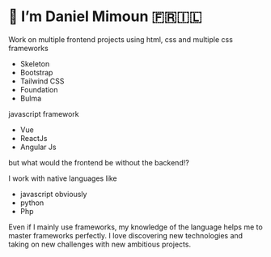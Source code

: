 # 👋 I’m Daniel Mimoun 🇫🇷🇮🇱

Work on multiple frontend projects using html, css and multiple css frameworks

- Skeleton
- Bootstrap
- Tailwind CSS
- Foundation
- Bulma

javascript framework

- Vue 
- ReactJs
- Angular Js

but what would the frontend be without the backend!?

I work with native languages like 
- javascript obviously 
- python
-  Php

Even if I mainly use frameworks, my knowledge of the language helps me to master frameworks perfectly.
I love discovering new technologies and taking on new challenges with new ambitious projects.
